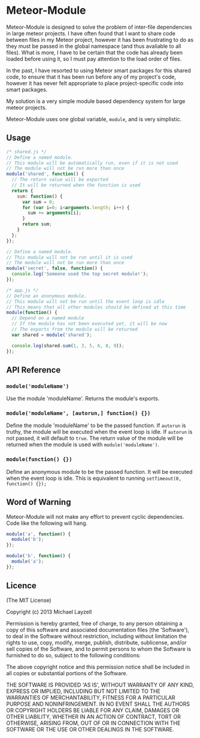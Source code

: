 # Meteor-Module
Meteor-Module is designed to solve the problem of inter-file dependencies in large meteor projects.  I have often found that I want to share code between files in my Meteor project, however it has been frustrating to do as they must be passed in the global namespace (and thus avaliable to all files).  What is more, I have to be certain that the code has already been loaded before using it, so I must pay attention to the load order of files.

In the past, I have resorted to using Meteor smart packages for this shared code, to ensure that it has been run before any of my project's code, however it has never felt appropriate to place project-specific code into smart packages.

My solution is a very simple module based dependency system for large meteor projects.

Meteor-Module uses one global variable, `module`, and is very simplistic.

## Usage
```javascript
/* shared.js */
// Define a named module.
// This module will be automatically run, even if it is not used
// The module will not be run more than once
module('shared', function() {
  // The return value will be exported
  // It will be returned when the function is used
  return {
    sum: function() {
      var sum = 0;
      for (var i=0; i<arguments.length; i++) {
        sum += arguments[i];
      }
      return sum;
    }
  };
});

// Define a named module.
// This module will not be run until it is used
// The module will not be run more than once
module('secret', false, function() {
  console.log('Someone used the top secret module!');
});

/* app.js */
// Define an anonymous module.
// This module will not be run until the event loop is idle
// This means that all other modules should be defined at this time
module(function() {
  // Depend on a named module
  // If the module has not been executed yet, it will be now
  // The exports from the module will be returned
  var shared = module('shared');

  console.log(shared.sum(1, 3, 5, 6, 8, 9));
});
```
## API Reference
### `module('moduleName')`
Use the module 'moduleName'.  Returns the module's exports.

### `module('moduleName', [autorun,] function() {})`
Define the module 'moduleName' to be the passed function.  If `autorun` is truthy, the module will be executed when the event loop is idle.  If `autorun` is not passed, it will default to `true`.  The return value of the module will be returned when the module is used with `module('moduleName')`.

### `module(function() {})`
Define an anonymous module to be the passed function.  It will be executed when the event loop is idle.  This is equivalent to running `setTimeout(0, function() {});`

## Word of Warning
Meteor-Module will not make any effort to prevent cyclic dependencies.  Code like the following will hang.

```javascript
module('a', function() {
  module('b');
});

module('b', function() {
  module('a');
});
```

## Licence
(The MIT License)

Copyright (c) 2013 Michael Layzell

Permission is hereby granted, free of charge, to any person obtaining a copy of this software and associated documentation files (the 'Software'), to deal in the Software without restriction, including without limitation the rights to use, copy, modify, merge, publish, distribute, sublicense, and/or sell copies of the Software, and to permit persons to whom the Software is furnished to do so, subject to the following conditions:

The above copyright notice and this permission notice shall be included in all copies or substantial portions of the Software.

THE SOFTWARE IS PROVIDED 'AS IS', WITHOUT WARRANTY OF ANY KIND, EXPRESS OR IMPLIED, INCLUDING BUT NOT LIMITED TO THE WARRANTIES OF MERCHANTABILITY, FITNESS FOR A PARTICULAR PURPOSE AND NONINFRINGEMENT. IN NO EVENT SHALL THE AUTHORS OR COPYRIGHT HOLDERS BE LIABLE FOR ANY CLAIM, DAMAGES OR OTHER LIABILITY, WHETHER IN AN ACTION OF CONTRACT, TORT OR OTHERWISE, ARISING FROM, OUT OF OR IN CONNECTION WITH THE SOFTWARE OR THE USE OR OTHER DEALINGS IN THE SOFTWARE.
